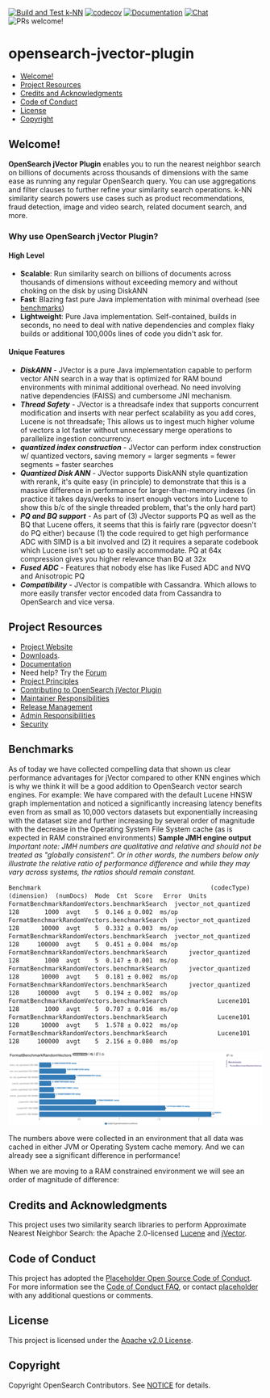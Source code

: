 [![Build and Test k-NN](https://github.com/opensearch-project/k-NN/actions/workflows/CI.yml/badge.svg)](https://github.com/opensearch-project/k-NN/actions/workflows/CI.yml)
[![codecov](https://codecov.io/gh/opensearch-project/k-NN/branch/main/graph/badge.svg?token=PYQO2GW39S)](https://codecov.io/gh/opensearch-project/k-NN)
[![Documentation](https://img.shields.io/badge/doc-reference-blue)](https://opensearch.org/docs/search-plugins/knn/index/)
[![Chat](https://img.shields.io/badge/chat-on%20forums-blue)](https://forum.opensearch.org/c/plugins/k-nn/48)
![PRs welcome!](https://img.shields.io/badge/PRs-welcome!-success)

# opensearch-jvector-plugin
- [Welcome!](#welcome)
- [Project Resources](#project-resources)
- [Credits and  Acknowledgments](#credits-and-acknowledgments)
- [Code of Conduct](#code-of-conduct)
- [License](#license)
- [Copyright](#copyright)

## Welcome!

**OpenSearch jVector Plugin** enables you to run the nearest neighbor search on billions of documents across thousands of dimensions with the same ease as running any regular OpenSearch query. You can use aggregations and filter clauses to further refine your similarity search operations. k-NN similarity search powers use cases such as product recommendations, fraud detection, image and video search, related document search, and more.

### Why use OpenSearch jVector Plugin?

#### High Level
- **Scalable**: Run similarity search on billions of documents across thousands of dimensions without exceeding memory and without choking on the disk by using DiskANN
- **Fast**: Blazing fast pure Java implementation with minimal overhead (see [benchmarks](#benchmarks))
- **Lightweight**: Pure Java implementation. Self-contained, builds in seconds, no need to deal with native dependencies and complex flaky builds or additional 100,000s lines of code you didn't ask for.

#### Unique Features
- _**DiskANN**_ - JVector is a pure Java implementation capable to perform vector ANN search in a way that is optimized for RAM bound environments with minimal additional overhead. No need involving native dependencies (FAISS) and cumbersome JNI mechanism.
- _**Thread Safety**_ - JVector is a threadsafe index that supports concurrent modification and inserts with near perfect scalability as you add cores, Lucene is not threadsafe; This allows us to ingest much higher volume of vectors a lot faster without unnecessary merge operations to parallelize ingestion concurrency.
- _**quantized index construction**_ - JVector can perform index construction w/ quantized vectors, saving memory = larger segments = fewer segments = faster searches
- _**Quantized Disk ANN**_ - JVector supports DiskANN style quantization with rerank, it's quite easy (in principle) to demonstrate that this is a massive difference in performance for larger-than-memory indexes (in practice it takes days/weeks to insert enough vectors into Lucene to show this b/c of the single threaded problem, that's the only hard part)
- _**PQ and BQ support**_  - As part of (3) JVector supports PQ as well as the BQ that Lucene offers, it seems that this is fairly rare (pgvector doesn't do PQ either) because (1) the code required to get high performance ADC with SIMD is a bit involved and (2) it requires a separate codebook which Lucene isn't set up to easily accommodate.  PQ at 64x compression gives you higher relevance than BQ at 32x
- _**Fused ADC**_ - Features that nobody else has like Fused ADC and NVQ and Anisotropic PQ
- _**Compatibility**_ - JVector is compatible with Cassandra. Which allows to more easily transfer vector encoded data from Cassandra to OpenSearch and vice versa.

## Project Resources

* [Project Website](https://opensearch.org/)
* [Downloads](https://opensearch.org/downloads.html).
* [Documentation](https://opensearch.org/docs/search-plugins/knn/index/)
* Need help? Try the [Forum](https://forum.opensearch.org/c/plugins/k-nn/48)
* [Project Principles](https://opensearch.org/#principles)
* [Contributing to OpenSearch jVector Plugin](CONTRIBUTING.md)
* [Maintainer Responsibilities](MAINTAINERS.md)
* [Release Management](RELEASING.md)
* [Admin Responsibilities](ADMINS.md)
* [Security](SECURITY.md)

## Benchmarks
As of today we have collected compelling data that shown us clear performance advantages for jVector compared to other KNN engines which is why we think it will be a good addition
to OpenSearch vector search engines.
For example: We have compared with the default Lucene HNSW graph implementation and noticed a significantly increasing latency benefits
even from as small as 10,000 vectors datasets but exponentially increasing with the dataset size and further increasing by several order of magnitude 
with the decrease in the Operating System File System cache (as is expected in RAM constrained environments)
**Sample JMH engine output**
_Important note: JMH numbers are qualitative and relative and should not be treated as "globally consistent". 
Or in other words, the numbers below only illustrate the relative ratio of performance difference and while they may vary across systems, the ratios should remain constant._

```shell
Benchmark                                               (codecType)  (dimension)  (numDocs)  Mode  Cnt  Score   Error  Units
FormatBenchmarkRandomVectors.benchmarkSearch  jvector_not_quantized          128       1000  avgt    5  0.146 ± 0.002  ms/op
FormatBenchmarkRandomVectors.benchmarkSearch  jvector_not_quantized          128      10000  avgt    5  0.332 ± 0.003  ms/op
FormatBenchmarkRandomVectors.benchmarkSearch  jvector_not_quantized          128     100000  avgt    5  0.451 ± 0.004  ms/op
FormatBenchmarkRandomVectors.benchmarkSearch      jvector_quantized          128       1000  avgt    5  0.147 ± 0.001  ms/op
FormatBenchmarkRandomVectors.benchmarkSearch      jvector_quantized          128      10000  avgt    5  0.181 ± 0.002  ms/op
FormatBenchmarkRandomVectors.benchmarkSearch      jvector_quantized          128     100000  avgt    5  0.194 ± 0.002  ms/op
FormatBenchmarkRandomVectors.benchmarkSearch              Lucene101          128       1000  avgt    5  0.707 ± 0.016  ms/op
FormatBenchmarkRandomVectors.benchmarkSearch              Lucene101          128      10000  avgt    5  1.578 ± 0.022  ms/op
FormatBenchmarkRandomVectors.benchmarkSearch              Lucene101          128     100000  avgt    5  2.156 ± 0.080  ms/op
```

![img.png](img.png)

The numbers above were collected in an environment that all data was cached in either JVM or Operating System cache memory.
And we can already see a significant difference in performance!

When we are moving to a RAM constrained environment we will see an order of magnitude of difference:



## Credits and Acknowledgments

This project uses two similarity search libraries to perform Approximate Nearest Neighbor Search: the Apache 2.0-licensed [Lucene](https://github.com/apache/lucene) and [jVector](https://github.com/jbellis/jvector).

## Code of Conduct

This project has adopted the [Placeholder Open Source Code of Conduct](CODE_OF_CONDUCT.md). For more information see the [Code of Conduct FAQ](https://aws.github.io/code-of-conduct-faq), or contact [placeholder](mailto:placeholder) with any additional questions or comments.

## License

This project is licensed under the [Apache v2.0 License](LICENSE.txt).

## Copyright

Copyright OpenSearch Contributors. See [NOTICE](NOTICE.txt) for details.